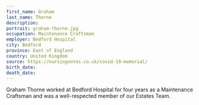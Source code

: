 ```yaml
---
first_name: Graham
last_name: Thorne
description: 
portrait: graham-thorne.jpg
occupation: Maintenance Craftsman
employer: Bedford Hospital
city: Bedford
province: East of England
country: United Kingdom
source: https://nursingnotes.co.uk/covid-19-memorial/
birth_date: 
death_date: 
---
```


Graham Thorne worked at Bedford Hospital for four years as a Maintenance Craftsman and was a well-respected member of our Estates Team.